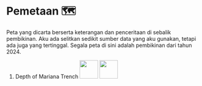 # Pemetaan 🗺️
Peta yang dicarta berserta keterangan dan penceritaan di sebalik pembikinan. Aku ada selitkan sedikit sumber data yang aku gunakan, tetapi ada juga yang tertinggal.
Segala peta di sini adalah pembikinan dari tahun 2024.

1. Depth of Mariana Trench
   <img src="(https://github.com/geokarto/pemetaan/assets/160412807/a9f1b469-122b-42ae-980f-0520dbbe03ba)" width="48" height="48">
   <img src="(https://github.com/geokarto/pemetaan/assets/160412807/6a7808bd-b9ec-4bc1-a396-172b9b152b16)" width="48" height="48">

